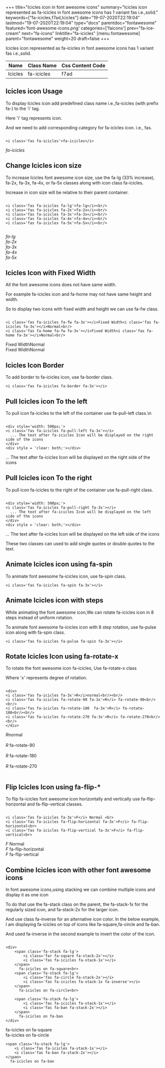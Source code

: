 +++
title="Icicles icon in font awesome icons"
summary="Icicles icon represented as fa-icicles in font awesome icons has 1 variant fas i.e.,solid."
keywords=["fa-icicles,f7ad,Icicles"]
date="19-07-2020T22:19:04"
lastmod="19-07-2020T22:19:04"
type="docs"
parentdoc="fontawesome"
featured='font-awesome-icons.png'
categories=['faicons']
prev="fa-ice-cream"
next="fa-icons"
linktitle="fa-icicles"
[menu.fontawesome]
parent="fontawesome"
weight=20
draft=false
+++


Icicles icon represented as fa-icicles in font awesome icons has 1 variant fas i.e.,solid.

<div class='table-responsive'><table class='table'><thead><tr><th>Name</th><th>Class Name</th><th>Css Content Code</th></tr></thead><tbody><tr><td>Icicles</td><td>fa-icicles</td><td>f7ad</td></tr></tbody></table></div>



## Icicles icon Usage

To display Icicles icon add predefined class name i.e.,fa-icicles (with prefix fa-) to the 'i' tag.

Here 'i' tag represents icon.

And we need to add corresponding category for fa-icicles icon. i.e., fas.


```

<i class='fas fa-icicles'>fa-icicles</i>
```

<i class='fas fa-icicles'>fa-icicles</i>




## Change Icicles icon size
To increase Icicles font awesome icon size, use the fa-lg (33% increase), fa-2x, fa-3x, fa-4x, or fa-5x classes along with icon class fa-icicles.

Increase in icon size will be relative to their parent container. 

```

<i class='fas fa-icicles fa-lg'>fa-lg</i><br/>
<i class='fas fa-icicles fa-2x'>fa-2x</i><br/>
<i class='fas fa-icicles fa-3x'>fa-3x</i><br/>
<i class='fas fa-icicles fa-4x'>fa-4x</i><br/>
<i class='fas fa-icicles fa-5x'>fa-5x</i><br/>
            
```

<i class='fas fa-icicles fa-lg'>fa-lg</i><br/>
<i class='fas fa-icicles fa-2x'>fa-2x</i><br/>
<i class='fas fa-icicles fa-3x'>fa-3x</i><br/>
<i class='fas fa-icicles fa-4x'>fa-4x</i><br/>
<i class='fas fa-icicles fa-5x'>fa-5x</i><br/>
            



## Icicles Icon with Fixed Width 

All the font awesome icons does not have same width.

For example fa-icicles icon and fa-home may not have same height and width.

So to display two icons with fixed width and height we can use fa-fw class.


```

<i class='fas fa-icicles fa-fw fa-3x'></i>Fixed Width<i class='fas fa-icicles fa-3x'></i>Normal<br/>
<i class='fas fa-home fa-fw fa-3x'></i>Fixed Width<i class='fas fa-home fa-3x'></i>Normal<br/>
```

<i class='fas fa-icicles fa-fw fa-3x'></i>Fixed Width<i class='fas fa-icicles fa-3x'></i>Normal<br/>
<i class='fas fa-home fa-fw fa-3x'></i>Fixed Width<i class='fas fa-home fa-3x'></i>Normal<br/>



## Icicles Icon Border 

To add border to fa-icicles icon, use fa-border class.


```
<i class='fas fa-icicles fa-border fa-3x'></i>

```
<i class='fas fa-icicles fa-border fa-3x'></i>





## Pull Icicles icon To the left

To pull icon fa-icicles to the left of the container use fa-pull-left class.\n

```

<div style='width: 500px;'>
<i class='fas fa-icicles fa-pull-left fa-3x'></i>
  ... The text after fa-icicles Icon will be displayed on the right side of the icons
</div>
<div style = 'clear: both;'></div>
```

<div style='width: 500px;'>
<i class='fas fa-icicles fa-pull-left fa-3x'></i>
  ... The text after fa-icicles Icon will be displayed on the right side of the icons
</div>
<div style = 'clear: both;'></div>




## Pull Icicles icon To the right
To pull icon fa-icicles to the right of the container use fa-pull-right class.

```

<div style='width: 500px;'>
<i class='fas fa-icicles fa-pull-right fa-3x'></i>
  ... The text after fa-icicles Icon will be displayed on the left side of the icons
</div>
<div style = 'clear: both;'></div>
```

<div style='width: 500px;'>
<i class='fas fa-icicles fa-pull-right fa-3x'></i>
  ... The text after fa-icicles Icon will be displayed on the left side of the icons
</div>
<div style = 'clear: both;'></div>

These two classes can used to add single quotes or double quotes to the text.


## Animate Icicles icon using fa-spin
To animate font awesome fa-icicles icon, use fa-spin class.

```
<i class='fas fa-icicles fa-spin fa-3x'></i>
```
<i class='fas fa-icicles fa-spin fa-3x'></i>




## Animate Icicles icon with steps
While animating the font awesome icon,We can rotate fa-icicles icon in 8 steps instead of uniform rotation.

To animate font awesome fa-icicles icon with 8 step rotation, use fa-pulse icon along with fa-spin class.


```
<i class='fas fa-icicles fa-pulse fa-spin fa-3x'></i>

```
<i class='fas fa-icicles fa-pulse fa-spin fa-3x'></i>





## Rotate Icicles Icon using fa-rotate-x
To rotate the font awesome icon fa-icicles, Use fa-rotate-x class

Where 'x' represents degree of rotation.


```

<div>
<i class='fas fa-icicles fa-3x'>R</i>normal<br/><br/>
<i class='fas fa-icicles fa-rotate-90 fa-3x'>R</i> fa-rotate-90<br/><br/> 
<i class='fas fa-icicles fa-rotate-180  fa-3x'>R</i> fa-rotate-180<br/><br/> 
<i class='fas fa-icicles fa-rotate-270 fa-3x'>R</i> fa-rotate-270<br/><br/>
</div>
```

<div>
<i class='fas fa-icicles fa-3x'>R</i>normal<br/><br/>
<i class='fas fa-icicles fa-rotate-90 fa-3x'>R</i> fa-rotate-90<br/><br/> 
<i class='fas fa-icicles fa-rotate-180  fa-3x'>R</i> fa-rotate-180<br/><br/> 
<i class='fas fa-icicles fa-rotate-270 fa-3x'>R</i> fa-rotate-270<br/><br/>
</div>




## Flip Icicles Icon using fa-flip-*
To flip fa-icicles font awesome icon horizontally and vertically use fa-flip-horizontal and fa-flip-vertical classes. 

```

<i class='fas fa-icicles fa-3x'>F</i> Normal <br>
<i class='fas fa-icicles fa-flip-horizontal fa-3x'>F</i> fa-flip-horizontal<br>
<i class='fas fa-icicles fa-flip-vertical fa-3x'>F</i> fa-flip-vertical<br>
```

<i class='fas fa-icicles fa-3x'>F</i> Normal <br>
<i class='fas fa-icicles fa-flip-horizontal fa-3x'>F</i> fa-flip-horizontal<br>
<i class='fas fa-icicles fa-flip-vertical fa-3x'>F</i> fa-flip-vertical<br>




## Combine Icicles icon with other font awesome icons
In font awesome icons,using stacking we can combine multiple icons and display it as one icon 

To do that use the fa-stack class on the parent, the fa-stack-1x for the regularly sized icon, and fa-stack-2x for the larger icon.

And use class fa-inverse for an alternative icon color. 
In the below example, I am displaying fa-icicles on top of icons like fa-square,fa-circle and fa-ban.

And used fa-inverse in the second example to invert the color of the icon.

```

<div>
    <span class='fa-stack fa-lg'>
        <i class='far fa-square fa-stack-2x'></i>
        <i class='fas fa-icicles fa-stack-1x'></i>
    </span>
      fa-icicles on fa-square<br>
    <span class='fa-stack fa-lg'>
        <i class='fas fa-circle fa-stack-2x'></i>
        <i class='fas fa-icicles fa-stack-1x fa-inverse'></i>
    </span>
      fa-icicles on fa-circle<br>

    <span class='fa-stack fa-lg'>
        <i class='fas fa-icicles fa-stack-1x'></i>
        <i class='fas fa-ban fa-stack-2x'></i>
    </span>
      fa-icicles on fa-ban
</div>
```

<div>
    <span class='fa-stack fa-lg'>
        <i class='far fa-square fa-stack-2x'></i>
        <i class='fas fa-icicles fa-stack-1x'></i>
    </span>
      fa-icicles on fa-square<br>
    <span class='fa-stack fa-lg'>
        <i class='fas fa-circle fa-stack-2x'></i>
        <i class='fas fa-icicles fa-stack-1x fa-inverse'></i>
    </span>
      fa-icicles on fa-circle<br>

    <span class='fa-stack fa-lg'>
        <i class='fas fa-icicles fa-stack-1x'></i>
        <i class='fas fa-ban fa-stack-2x'></i>
    </span>
      fa-icicles on fa-ban
</div>






